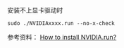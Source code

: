 安装不上显卡驱动时

```
sudo ./NVIDIAxxxx.run --no-x-check
```

参考资料：
[How to install NVIDIA.run?](https://askubuntu.com/questions/149206/how-to-install-nvidia-run)